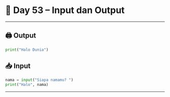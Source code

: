 # 🐍 Day 53 – Input dan Output

---

## 🖨️ Output

```python
print("Halo Dunia")
```

## 📥 Input

```python
nama = input("Siapa namamu? ")
print("Halo", nama)
```

---
